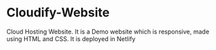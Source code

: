 # Cloudify-Website
Cloud Hosting Website.
It is a Demo website which is responsive, made using HTML and CSS.
It is deployed in Netlify 
